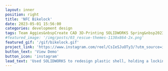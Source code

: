```yaml
---
layout: inner
position: right
title: 'NFC Bikelock'
date: 2023-05-01 15:56:00
categories: development design
tags: Team Aggies&nbspCreate CAD 3D-Printing SOLIDWORKS Spring&nbsp2023
#featured_image: '/img/posts/03_rescue-themes-1130x864-2x.png'
featured_gif: '/gif/bikelock.gif'
project_link: 'https://www.instagram.com/reel/CsIeSJuOTy3/?utm_source=ig_web_copy_link&igshid=MzRlODBiNWFlZA=='
button_text: 'View Demo'
button_icon: 'instagram'
lead_text: 'Used SOLIDWORKS to redesign plastic shell, holding a locking mechanism, to fit within the desired shape'
---
```

